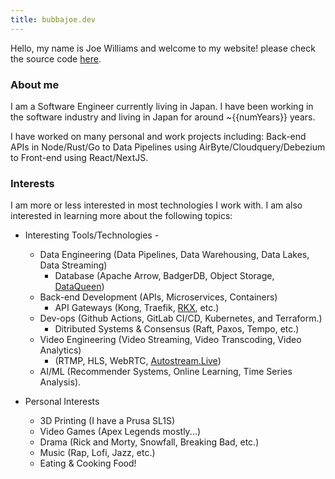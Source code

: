 ```yaml
---
title: bubbajoe.dev
---
```


Hello, my name is Joe Williams and welcome to my website! please check the source code [here](https://github.com/BubbaJoe/bubbajoe.dev).

### About me
I am a Software Engineer currently living in Japan. I have been working in the software industry and living in Japan for around ~{{numYears}} years.

I have worked on many personal and work projects including: Back-end APIs in Node/Rust/Go to Data Pipelines using AirByte/Cloudquery/Debezium to Front-end using React/NextJS.
### Interests

I am more or less interested in most technologies I work with. I am also interested in learning more about the following topics:

- Interesting Tools/Technologies -
  - Data Engineering (Data Pipelines, Data Warehousing, Data Lakes, Data Streaming)
    - Database (Apache Arrow, BadgerDB, Object Storage, [DataQueen](/projects/dataqueen))
  - Back-end Development (APIs, Microservices, Containers)
    - API Gateways (Kong, Traefik, [RKX](/projects/rkx), etc.)
  - Dev-ops (Github Actions, GitLab CI/CD, Kubernetes, and Terraform.)
    - Ditributed Systems & Consensus (Raft, Paxos, Tempo, etc.)
  - Video Engineering (Video Streaming, Video Transcoding, Video Analytics)
    - (RTMP, HLS, WebRTC, [Autostream.Live](/projects/autostream-live))
  - AI/ML (Recommender Systems, Online Learning, Time Series Analysis).

- Personal Interests
  - 3D Printing (I have a Prusa SL1S)
  - Video Games (Apex Legends mostly...)
  - Drama (Rick and Morty, Snowfall, Breaking Bad, etc.)
  - Music (Rap, Lofi, Jazz, etc.)
  - Eating & Cooking Food! 
